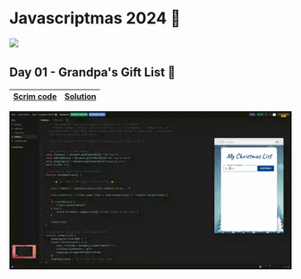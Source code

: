# Javascriptmas 2024 🎄

![](./hero.avif)

## Day 01 - Grandpa's Gift List 🎅

| [Scrim code](https://scrimba.com/s06j6l3/s0g1bb2ue0/head) | [Solution]() |
| --- | --- |

![](./day-01/JavaScriptmas-Day-01.gif)